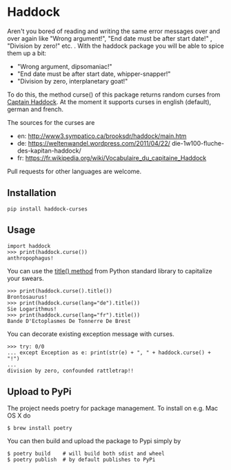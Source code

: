# Haddock

Aren't you bored of reading and writing the same error messages over and over again
like "Wrong argument!", "End date must be after start date!" , "Division by zero!" etc. . With the haddock package you will be able to spice them up a bit:

- "Wrong argument, dipsomaniac!"
- "End date must be after start date, whipper-snapper!"
- "Division by zero, interplanetary goat!"

To do this, the method curse() of this package returns random curses from [Captain Haddock](https://en.wikipedia.org/wiki/Captain_Haddock). At the moment it supports curses in english (default), german and french. 

The sources for the curses are
- en: http://www3.sympatico.ca/brooksdr/haddock/main.htm
- de: https://weltenwandel.wordpress.com/2011/04/22/
die-1w100-fluche-des-kapitan-haddock/
- fr: https://fr.wikipedia.org/wiki/Vocabulaire_du_capitaine_Haddock

Pull requests for other languages are welcome.

## Installation

    pip install haddock-curses

## Usage

    import haddock
    >>> print(haddock.curse())
    anthropophagus!

You can use the [title() method](https://docs.python.org/3/library/stdtypes.html#str.title) from Python standard library to capitalize your swears.

    >>> print(haddock.curse().title())
    Brontosaurus!
    >>> print(haddock.curse(lang="de").title())
    Sie Logarithmus!
    >>> print(haddock.curse(lang="fr").title())
    Bande D'Ectoplasmes De Tonnerre De Brest 

You can decorate existing exception message with curses.

    >>> try: 0/0
    ... except Exception as e: print(str(e) + ", " + haddock.curse() + "!")
    ...
    division by zero, confounded rattletrap!!

## Upload to PyPi

The project needs poetry for package management. To install on e.g. Mac OS X do

    $ brew install poetry

You can then build and upload the package to Pypi simply by

    $ poetry build    # will build both sdist and wheel 
    $ poetry publish  # by default publishes to PyPi
